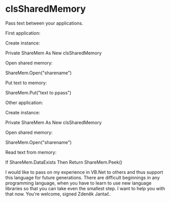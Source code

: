 # clsSharedMemory
Pass text between your applications.


First application:

Create instance:

  Private ShareMem As New clsSharedMemory
  
Open shared memory:

 ShareMem.Open("sharename")
 
Put text to memory:

 ShareMem.Put("text to ppass")

 Other application:


Create instance:

  Private ShareMem As New clsSharedMemory
  
Open shared memory:

  ShareMem.Open("sharename")
  
Read text from memory:

  If ShareMem.DataExists Then Return ShareMem.Peek() 
      
I would like to pass on my experience in VB.Net to others and thus support this language for future generations. There are difficult beginnings in any programming language, when you have to learn to use new language libraries so that you can take even the smallest step. I want to help you with that now. You're welcome, signed Zdeněk Jantač.
